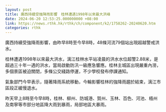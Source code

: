 ```yaml
---
layout: post
title: 廣西持續受強降雨影響　桂林遭遇1998年以來最大洪峰
date: 2024-06-20 12:53:25.000000000 +08:00
link: https://news.rthk.hk/rthk/ch/component/k2/1758262-20240620.htm
categories: rthk
---
```


廣西持續受強降雨影響，由昨早8時至今早8時，48條河流79個站出現超越警戒洪水。

桂林遭遇1998年以來最大洪水，漓江桂林水平站凌晨的洪水水位超警2.88米，是超過三十年一遇的洪水，當局啟動防汛一級應急響應。桂林主城區出現嚴重內澇，多個景區被迫關閉，多條公交綫路停運，不少學校發布停課通知。

氣象部門今早表示，隨著降雨系統移動，今輪影響桂林的強降雨趨於結束，漓江市區段正緩慢退水。

昨天早上8時至今早8時，桂林、柳州、防城港、賀州、玉林、百色、河池、梧州及南寧等市部分地區降大雨到暴雨，局部地區大暴雨。
